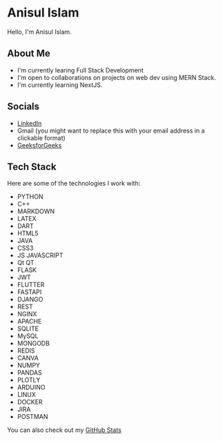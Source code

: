 # Anisul Islam

Hello, I'm Anisul Islam.

## About Me

- I'm currently learing Full Stack Development 
- I'm open to collaborations on projects on web dev using MERN Stack.
- I'm currently learning NextJS.

## Socials

- [LinkedIn](in/your-linkedin-username)
- Gmail (you might want to replace this with your email address in a clickable format)
- [GeeksforGeeks](your-geeksforgeeks-profile)

## Tech Stack

Here are some of the technologies I work with:

- PYTHON
- C++
- MARKDOWN
- LATEX
- DART
- HTML5
- JAVA
- CSS3
- JS JAVASCRIPT
- Qt QT
- FLASK
- JWT
- FLUTTER
- FASTAPI
- DJANGO
- REST
- NGINX
- APACHE
- SQLITE
- MySQL
- MONGODB
- REDIS
- CANVA
- NUMPY
- PANDAS
- PLOTLY
- ARDUINO
- LINUX
- DOCKER
- JIRA
- POSTMAN

You can also check out my [GitHub Stats](A.Paritosh's-GitHub-Stats)
